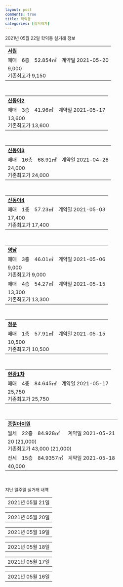 ```yaml
---
layout: post
comments: true
title: 학익동
categories: [실거래가]
---
```


2021년 05월 22일 학익동 실거래 정보

<table>
  <tr>
    <td colspan="4" style="font-weight: bold;"><a href="https://search.naver.com/search.naver?query=서원">서원</a></td>
  </tr>
    
  <tr>
    <td>매매</td>
    <td>6층</td>
    <td>52.854㎡</td>
    <td>계약일 2021-05-20</td>
  </tr>
  <tr>
    <td colspan="4">9,000<br>기존최고가 9,150</td>
  </tr>
    
</table>
<br>
<table>
  <tr>
    <td colspan="4" style="font-weight: bold;"><a href="https://search.naver.com/search.naver?query=신동아2">신동아2</a></td>
  </tr>
    
  <tr>
    <td>매매</td>
    <td>3층</td>
    <td>41.96㎡</td>
    <td>계약일 2021-05-17</td>
  </tr>
  <tr>
    <td colspan="4">13,600<br>기존최고가 13,600</td>
  </tr>
    
</table>
<br>
<table>
  <tr>
    <td colspan="4" style="font-weight: bold;"><a href="https://search.naver.com/search.naver?query=신동아3">신동아3</a></td>
  </tr>
    
  <tr>
    <td>매매</td>
    <td>16층</td>
    <td>68.91㎡</td>
    <td>계약일 2021-04-26</td>
  </tr>
  <tr>
    <td colspan="4">24,000<br>기존최고가 24,000</td>
  </tr>
    
</table>
<br>
<table>
  <tr>
    <td colspan="4" style="font-weight: bold;"><a href="https://search.naver.com/search.naver?query=신동아4">신동아4</a></td>
  </tr>
    
  <tr>
    <td>매매</td>
    <td>1층</td>
    <td>57.23㎡</td>
    <td>계약일 2021-05-03</td>
  </tr>
  <tr>
    <td colspan="4">17,400<br>기존최고가 17,400</td>
  </tr>
    
</table>
<br>
<table>
  <tr>
    <td colspan="4" style="font-weight: bold;"><a href="https://search.naver.com/search.naver?query=영남">영남</a></td>
  </tr>
    
  <tr>
    <td>매매</td>
    <td>3층</td>
    <td>46.01㎡</td>
    <td>계약일 2021-05-06</td>
  </tr>
  <tr>
    <td colspan="4">9,000<br>기존최고가 9,000</td>
  </tr>
    
  <tr>
    <td>매매</td>
    <td>4층</td>
    <td>54.27㎡</td>
    <td>계약일 2021-05-15</td>
  </tr>
  <tr>
    <td colspan="4">13,300<br>기존최고가 13,300</td>
  </tr>
    
</table>
<br>
<table>
  <tr>
    <td colspan="4" style="font-weight: bold;"><a href="https://search.naver.com/search.naver?query=청운">청운</a></td>
  </tr>
    
  <tr>
    <td>매매</td>
    <td>1층</td>
    <td>57.91㎡</td>
    <td>계약일 2021-05-15</td>
  </tr>
  <tr>
    <td colspan="4">10,500<br>기존최고가 10,500</td>
  </tr>
    
</table>
<br>
<table>
  <tr>
    <td colspan="4" style="font-weight: bold;"><a href="https://search.naver.com/search.naver?query=현광1차">현광1차</a></td>
  </tr>
    
  <tr>
    <td>매매</td>
    <td>4층</td>
    <td>84.645㎡</td>
    <td>계약일 2021-05-17</td>
  </tr>
  <tr>
    <td colspan="4">25,750<br>기존최고가 25,750</td>
  </tr>
    
</table>
<br>
<table>
  <tr>
    <td colspan="4" style="font-weight: bold;"><a href="https://search.naver.com/search.naver?query=풍림아이원">풍림아이원</a></td>
  </tr>
    
  <tr>
    <td>월세</td>
    <td>22층</td>
    <td>84.928㎡</td>
    <td>계약일 2021-05-21</td>
  </tr>
  <tr>
    <td colspan="4">20 (21,000)<br>기존최고가 43,000 (21,000)</td>
  </tr>
    
  <tr>
    <td>전세</td>
    <td>15층</td>
    <td>84.9357㎡</td>
    <td>계약일 2021-05-18</td>
  </tr>
  <tr>
    <td colspan="4">40,000</td>
  </tr>
    
</table>
    
<div style="margin-top: 50px; margin-bottom: 13px">지난 일주일 실거래 내역</div>

  <table style="width: 100%; margin-bottom: 1px">
      <tr class="header">
        <td>2021년 05월 21일</td>
      </tr>
      <tr class="child" style="display: none">
        <td>
            
        <table>
          <tr>
            <td colspan="4" style="font-weight: bold;"><a href="https://search.naver.com/search.naver?query=신동아2">신동아2</a></td>
          </tr>

          <tr>
            <td>매매</td>
            <td>2층</td>
            <td>56.25㎡</td>
            <td>계약일 2021-04-24</td>
          </tr>
          <tr>
            <td colspan="4">17,000<br>기존최고가 17,000</td>
          </tr>
    
        </table>
        <table style="margin-top: 5px">
          <tr>
            <td colspan="4" style="font-weight: bold;"><a href="https://search.naver.com/search.naver?query=현광1차">현광1차</a></td>
          </tr>
    
          <tr>
            <td>매매</td>
            <td>4층</td>
            <td>84.645㎡</td>
            <td>계약일 2021-05-18</td>
          </tr>
          <tr>
            <td colspan="4">25,750<br>기존최고가 25,750</td>
          </tr>
    
          <tr>
            <td>매매</td>
            <td>11층</td>
            <td>58.665㎡</td>
            <td>계약일 2021-04-27</td>
          </tr>
          <tr>
            <td colspan="4">19,800<br>기존최고가 19,800</td>
          </tr>
    
        </table>
        <table style="margin-top: 5px">
          <tr>
            <td colspan="4" style="font-weight: bold;"><a href="https://search.naver.com/search.naver?query=현광2차">현광2차</a></td>
          </tr>
    
          <tr>
            <td>매매</td>
            <td>14층</td>
            <td>84.49㎡</td>
            <td>계약일 2021-05-08</td>
          </tr>
          <tr>
            <td colspan="4">25,500<br>기존최고가 25,500</td>
          </tr>
    
        </table>
        <table style="margin-top: 5px">
          <tr>
            <td colspan="4" style="font-weight: bold;"><a href="https://search.naver.com/search.naver?query=신동아4">신동아4</a></td>
          </tr>
    
          <tr>
            <td>월세</td>
            <td>2층</td>
            <td>57.23㎡</td>
            <td>계약일 2021-04-29</td>
          </tr>
          <tr>
            <td colspan="4">65 (1,000)</td>
          </tr>
    
        </table>
        <table style="margin-top: 5px">
          <tr>
            <td colspan="4" style="font-weight: bold;"><a href="https://search.naver.com/search.naver?query=한국공영">한국공영</a></td>
          </tr>
    
          <tr>
            <td>전세</td>
            <td>4층</td>
            <td>46.45㎡</td>
            <td>계약일 2021-05-18</td>
          </tr>
          <tr>
            <td colspan="4">7,000</td>
          </tr>
    
        </table>
    
        </td>
      </tr>
  </table>
    
  <table style="width: 100%; margin-bottom: 1px">
      <tr class="header">
        <td>2021년 05월 20일</td>
      </tr>
      <tr class="child" style="display: none">
        <td>
            
        <table>
          <tr>
            <td colspan="4" style="font-weight: bold;"><a href="https://search.naver.com/search.naver?query=실거래정보없음">실거래정보없음</a></td>
          </tr>

        </table>
    
        </td>
      </tr>
  </table>
    
  <table style="width: 100%; margin-bottom: 1px">
      <tr class="header">
        <td>2021년 05월 19일</td>
      </tr>
      <tr class="child" style="display: none">
        <td>
            
        <table>
          <tr>
            <td colspan="4" style="font-weight: bold;"><a href="https://search.naver.com/search.naver?query=동아풍림">동아풍림</a></td>
          </tr>

          <tr>
            <td>매매</td>
            <td>16층</td>
            <td>167.26㎡</td>
            <td>계약일 2021-05-14</td>
          </tr>
          <tr>
            <td colspan="4">46,500<br>기존최고가 46,500</td>
          </tr>
    
          <tr>
            <td>매매</td>
            <td>18층</td>
            <td>144.65㎡</td>
            <td>계약일 2021-05-07</td>
          </tr>
          <tr>
            <td colspan="4">45,600<br>기존최고가 45,600</td>
          </tr>
    
          <tr>
            <td>매매</td>
            <td>1층</td>
            <td>144.65㎡</td>
            <td>계약일 2021-05-04</td>
          </tr>
          <tr>
            <td colspan="4">41,500<br>기존최고가 41,500</td>
          </tr>
    
        </table>
        <table style="margin-top: 5px">
          <tr>
            <td colspan="4" style="font-weight: bold;"><a href="https://search.naver.com/search.naver?query=신동아4">신동아4</a></td>
          </tr>
    
          <tr>
            <td>매매</td>
            <td>1층</td>
            <td>43.82㎡</td>
            <td>계약일 2021-05-11</td>
          </tr>
          <tr>
            <td colspan="4">14,000<br>기존최고가 14,000</td>
          </tr>
    
        </table>
        <table style="margin-top: 5px">
          <tr>
            <td colspan="4" style="font-weight: bold;"><a href="https://search.naver.com/search.naver?query=신동아8">신동아8</a></td>
          </tr>
    
          <tr>
            <td>매매</td>
            <td>1층</td>
            <td>59.4㎡</td>
            <td>계약일 2021-05-05</td>
          </tr>
          <tr>
            <td colspan="4">17,800<br>기존최고가 17,800</td>
          </tr>
    
        </table>
        <table style="margin-top: 5px">
          <tr>
            <td colspan="4" style="font-weight: bold;"><a href="https://search.naver.com/search.naver?query=원흥">원흥</a></td>
          </tr>
    
          <tr>
            <td>매매</td>
            <td>17층</td>
            <td>84.93㎡</td>
            <td>계약일 2021-05-03</td>
          </tr>
          <tr>
            <td colspan="4">27,700<br>기존최고가 27,700</td>
          </tr>
    
        </table>
        <table style="margin-top: 5px">
          <tr>
            <td colspan="4" style="font-weight: bold;"><a href="https://search.naver.com/search.naver?query=정광">정광</a></td>
          </tr>
    
          <tr>
            <td>매매</td>
            <td>2층</td>
            <td>121.73㎡</td>
            <td>계약일 2021-05-17</td>
          </tr>
          <tr>
            <td colspan="4">34,000<br>기존최고가 34,000</td>
          </tr>
    
        </table>
        <table style="margin-top: 5px">
          <tr>
            <td colspan="4" style="font-weight: bold;"><a href="https://search.naver.com/search.naver?query=풍림아이원">풍림아이원</a></td>
          </tr>
    
          <tr>
            <td>매매</td>
            <td>20층</td>
            <td>59.944㎡</td>
            <td>계약일 2021-05-17</td>
          </tr>
          <tr>
            <td colspan="4">42,300<br>기존최고가 42,300</td>
          </tr>
    
        </table>
        <table style="margin-top: 5px">
          <tr>
            <td colspan="4" style="font-weight: bold;"><a href="https://search.naver.com/search.naver?query=신동아1">신동아1</a></td>
          </tr>
    
          <tr>
            <td>전세</td>
            <td>5층</td>
            <td>41.96㎡</td>
            <td>계약일 2021-05-08</td>
          </tr>
          <tr>
            <td colspan="4">13,500</td>
          </tr>
    
        </table>
        <table style="margin-top: 5px">
          <tr>
            <td colspan="4" style="font-weight: bold;"><a href="https://search.naver.com/search.naver?query=엑슬루타워">엑슬루타워</a></td>
          </tr>
    
          <tr>
            <td>전세</td>
            <td>34층</td>
            <td>59.79㎡</td>
            <td>계약일 2021-04-09</td>
          </tr>
          <tr>
            <td colspan="4">26,000</td>
          </tr>
    
          <tr>
            <td>전세</td>
            <td>5층</td>
            <td>130.897㎡</td>
            <td>계약일 2021-04-24</td>
          </tr>
          <tr>
            <td colspan="4">32,000</td>
          </tr>
    
        </table>
        <table style="margin-top: 5px">
          <tr>
            <td colspan="4" style="font-weight: bold;"><a href="https://search.naver.com/search.naver?query=원흥">원흥</a></td>
          </tr>
    
          <tr>
            <td>월세</td>
            <td>15층</td>
            <td>84.93㎡</td>
            <td>계약일 2021-04-20</td>
          </tr>
          <tr>
            <td colspan="4">70 (3,000)</td>
          </tr>
    
        </table>
        <table style="margin-top: 5px">
          <tr>
            <td colspan="4" style="font-weight: bold;"><a href="https://search.naver.com/search.naver?query=풍림아이원">풍림아이원</a></td>
          </tr>
    
          <tr>
            <td>월세</td>
            <td>21층</td>
            <td>59.944㎡</td>
            <td>계약일 2021-05-18</td>
          </tr>
          <tr>
            <td colspan="4">80 (5,000)</td>
          </tr>
    
        </table>
        <table style="margin-top: 5px">
          <tr>
            <td colspan="4" style="font-weight: bold;"><a href="https://search.naver.com/search.naver?query=미추홀 트루엘 파크">미추홀 트루엘 파크</a></td>
          </tr>
    
          <tr>
            <td>전매</td>
            <td>25층</td>
            <td>59.986㎡</td>
            <td>계약일 2021-05-14</td>
          </tr>
          <tr>
            <td colspan="4">33,390</td>
          </tr>
    
        </table>
    
        </td>
      </tr>
  </table>
    
  <table style="width: 100%; margin-bottom: 1px">
      <tr class="header">
        <td>2021년 05월 18일</td>
      </tr>
      <tr class="child" style="display: none">
        <td>
            
        <table>
          <tr>
            <td colspan="4" style="font-weight: bold;"><a href="https://search.naver.com/search.naver?query=신동아1">신동아1</a></td>
          </tr>

          <tr>
            <td>매매</td>
            <td>13층</td>
            <td>64.27㎡</td>
            <td>계약일 2021-04-26</td>
          </tr>
          <tr>
            <td colspan="4">19,500<br>기존최고가 19,500</td>
          </tr>
    
        </table>
        <table style="margin-top: 5px">
          <tr>
            <td colspan="4" style="font-weight: bold;"><a href="https://search.naver.com/search.naver?query=신동아2">신동아2</a></td>
          </tr>
    
          <tr>
            <td>매매</td>
            <td>1층</td>
            <td>41.96㎡</td>
            <td>계약일 2021-05-11</td>
          </tr>
          <tr>
            <td colspan="4">10,500<br>기존최고가 10,500</td>
          </tr>
    
        </table>
        <table style="margin-top: 5px">
          <tr>
            <td colspan="4" style="font-weight: bold;"><a href="https://search.naver.com/search.naver?query=풍림아이원">풍림아이원</a></td>
          </tr>
    
          <tr>
            <td>매매</td>
            <td>20층</td>
            <td>122.1946㎡</td>
            <td>계약일 2021-05-12</td>
          </tr>
          <tr>
            <td colspan="4">62,000<br>기존최고가 62,000</td>
          </tr>
    
          <tr>
            <td>매매</td>
            <td>2층</td>
            <td>84.9767㎡</td>
            <td>계약일 2021-04-28</td>
          </tr>
          <tr>
            <td colspan="4">46,300<br>기존최고가 46,300</td>
          </tr>
    
        </table>
        <table style="margin-top: 5px">
          <tr>
            <td colspan="4" style="font-weight: bold;"><a href="https://search.naver.com/search.naver?query=현광2차">현광2차</a></td>
          </tr>
    
          <tr>
            <td>매매</td>
            <td>7층</td>
            <td>84.49㎡</td>
            <td>계약일 2021-04-18</td>
          </tr>
          <tr>
            <td colspan="4">24,000<br>기존최고가 24,000</td>
          </tr>
    
        </table>
        <table style="margin-top: 5px">
          <tr>
            <td colspan="4" style="font-weight: bold;"><a href="https://search.naver.com/search.naver?query=청운">청운</a></td>
          </tr>
    
          <tr>
            <td>전세</td>
            <td>4층</td>
            <td>57.91㎡</td>
            <td>계약일 2021-05-17</td>
          </tr>
          <tr>
            <td colspan="4">9,000</td>
          </tr>
    
        </table>
    
        </td>
      </tr>
  </table>
    
  <table style="width: 100%; margin-bottom: 1px">
      <tr class="header">
        <td>2021년 05월 17일</td>
      </tr>
      <tr class="child" style="display: none">
        <td>
            
        <table>
          <tr>
            <td colspan="4" style="font-weight: bold;"><a href="https://search.naver.com/search.naver?query=현광2차">현광2차</a></td>
          </tr>

          <tr>
            <td>매매</td>
            <td>6층</td>
            <td>59.99㎡</td>
            <td>계약일 2021-05-08</td>
          </tr>
          <tr>
            <td colspan="4">18,600<br>기존최고가 18,600</td>
          </tr>
    
        </table>
        <table style="margin-top: 5px">
          <tr>
            <td colspan="4" style="font-weight: bold;"><a href="https://search.naver.com/search.naver?query=미추홀 트루엘 파크">미추홀 트루엘 파크</a></td>
          </tr>
    
          <tr>
            <td>전매</td>
            <td>15층</td>
            <td>59.986㎡</td>
            <td>계약일 2021-05-08</td>
          </tr>
          <tr>
            <td colspan="4">33,730</td>
          </tr>
    
        </table>
    
        </td>
      </tr>
  </table>
    
  <table style="width: 100%; margin-bottom: 1px">
      <tr class="header">
        <td>2021년 05월 16일</td>
      </tr>
      <tr class="child" style="display: none">
        <td>
            
        <table>
          <tr>
            <td colspan="4" style="font-weight: bold;"><a href="https://search.naver.com/search.naver?query=실거래정보없음">실거래정보없음</a></td>
          </tr>

        </table>
    
        </td>
      </tr>
  </table>
    

